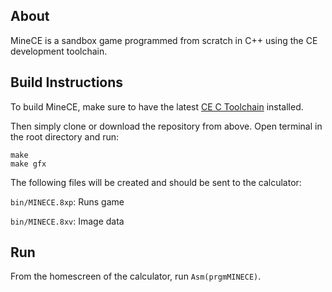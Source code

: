 ## About
MineCE is a sandbox game programmed from scratch in C++ using the CE development toolchain.

## Build Instructions
To build MineCE, make sure to have the latest [CE C Toolchain](https://github.com/CE-Programming/toolchain/releases/latest) installed.

Then simply clone or download the repository from above. Open terminal in the root directory and run:

    make
    make gfx

The following files will be created and should be sent to the calculator:

`bin/MINECE.8xp`: Runs game

`bin/MINECE.8xv`: Image data
   
## Run
From the homescreen of the calculator, run ```Asm(prgmMINECE)```.
